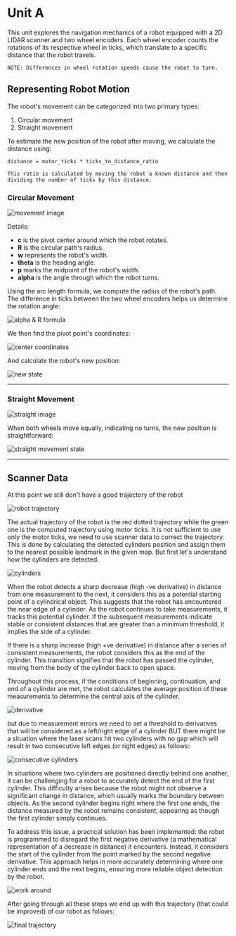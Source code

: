 # Unit A

This unit explores the navigation mechanics of a robot equipped with a 2D LIDAR scanner and two wheel encoders. Each wheel encoder counts the rotations of its respective wheel in ticks, which translate to a specific distance that the robot travels.

`NOTE: Differences in wheel rotation speeds cause the robot to turn.`

## Representing Robot Motion
The robot's movement can be categorized into two primary types:
1. Circular movement
2. Straight movement

To estimate the new position of the robot after moving, we calculate the distance using:

`distance = motor_ticks * ticks_to_distance_ratio`


`This ratio is calculated by moving the robot a known distance and then dividing the number of ticks by this distance.`

### Circular Movement

![movement image](./assets/circular_move.png)

Details:
* **c** is the pivot center around which the robot rotates.
* **R** is the circular path's radius.
* **w** represents the robot's width.
* **theta** is the heading angle.
* **p** marks the midpoint of the robot's width.
* **alpha** is the angle through which the robot turns.

Using the arc length formula, we compute the radius of the robot's path. The difference in ticks between the two wheel encoders helps us determine the rotation angle:

![alpha & R formula](assets/alpha_R.png)

We then find the pivot point's coordinates:

![center coordinates](assets/center.png)

And calculate the robot's new position:

![new state](assets/new_state.png)

---
### Straight Movement

![straight image](assets/straight.png)

When both wheels move equally, indicating no turns, the new position is straightforward:

![straight movement state](assets/straight_state.png)

---
## Scanner Data

At this point we still don't have a good trajectory of the robot

![robot trajectory](./assets/trajectory.png)

The actual trajectory of the robot is the red dotted trajectory while the green one is the computed trajectory using motor ticks. It is not sufficient to use only the motor ticks, we need to use scanner data to correct the trajectory. This is done by calculating the detected cylinders position and assign them to the nearest possible landmark in the given map. But first let's understand how the cylinders are detected.

![cylinders](assets/cylinders.png)

When the robot detects a sharp decrease (high -ve derivative) in distance from one measurement to the next, it considers this as a potential starting point of a cylindrical object. This suggests that the robot has encountered the near edge of a cylinder. As the robot continues to take measurements, it tracks this potential cylinder. If the subsequent measurements indicate stable or consistent distances that are greater than a minimum threshold, it implies the side of a cylinder.

If there is a sharp increase (high +ve derivative) in distance after a series of consistent measurements, the robot considers this as the end of the cylinder. This transition signifies that the robot has passed the cylinder, moving from the body of the cylinder back to open space.

Throughout this process, if the conditions of beginning, continuation, and end of a cylinder are met, the robot calculates the average position of these measurements to determine the central axis of the cylinder.

![derivative](assets/derivative.png)

but due to measurement errors we need to set a threshold to derivatives that will be considered as a left/right edge of a cylinder BUT there might be a situation where the laser scans hit two cylinders with no gap which will result in two consecutive left edges (or right edges) as follows:

![consecutive cylinders](assets/consecutive_cylinders.png)

In situations where two cylinders are positioned directly behind one another, it can be challenging for a robot to accurately detect the end of the first cylinder. This difficulty arises because the robot might not observe a significant change in distance, which usually marks the boundary between objects. As the second cylinder begins right where the first one ends, the distance measured by the robot remains consistent, appearing as though the first cylinder simply continues.

To address this issue, a practical solution has been implemented: the robot is programmed to disregard the first negative derivative (a mathematical representation of a decrease in distance) it encounters. Instead, it considers the start of the cylinder from the point marked by the second negative derivative. This approach helps in more accurately determining where one cylinder ends and the next begins, ensuring more reliable object detection by the robot.

![work around](assets/workaround.png)

After going through all these steps we end up with this trajectory (that could be improved) of our robot as follows:

![final trajectory](assets/final_trajectory.png)

